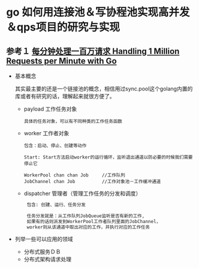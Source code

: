 # go 如何用连接池＆写协程池实现高并发＆qps项目的研究与实现


## 参考１ [每分钟处理一百万请求 Handling 1 Million Requests per Minute with Go](http://marcio.io/2015/07/handling-1-million-requests-per-minute-with-golang/)


* 基本概念 
    
   其实最主要的还是一个链接池的概念，相信用过sync.pool这个golang内置的库或者有研究的话，理解起来就很方便了。
   
   
   * payload 工作任务对象
   
       ```
       具体的任务对象，可以有不同种类的工作任务函数
       ```

   * worker 工作者对象
       
       ```
       包含：启动、停止、创建等动作
       
       Start: Start方法启动worker的运行循环，监听退出通道以防必要的时候我们需要停止它
       
       WorkerPool chan chan Job		//工作队列
       JobChannel chan Job 			//工作对象池－工作缓冲通道
       
       ```
   * dispatcher 管理者（管理工作任务的分发和调度）
       
       ```sql
        包含: 创建、运行、任务分发
        
        任务分发就是：从工作队列JobQueue监听是否有新的工作,
        如果有的话则派发到WorkerPool工作者队列里面的JobChannel，
        worker则从该通道中取出对应的工作，并执行对应的工作任务
   
       ```
   
* 列举一些可以应用的领域

   * 分布式服务ＤＢ
   * 分布式架构请求处理







